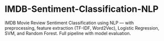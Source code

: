 # IMDB-Sentiment-Classification-NLP
IMDB Movie Review Sentiment Classification using NLP — with preprocessing, feature extraction (TF-IDF, Word2Vec), Logistic Regression, SVM, and Random Forest. Full pipeline with model evaluation.
